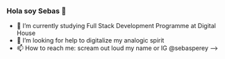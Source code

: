 ### Hola soy Sebas 👋

- 🌱 I’m currently studying Full Stack Development Programme at Digital House
- 🤔 I’m looking for help to digitalize my analogic spirit
- 📫 How to reach me: scream out loud my name or IG @sebasperey
-->

